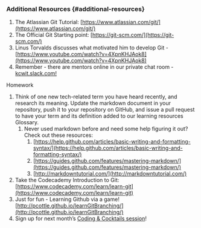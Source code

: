 ### Additional Resources {#additional-resources}

1.  The Atlassian Git Tutorial: [https://www.atlassian.com/git/](https://www.atlassian.com/git/)
2.  The Official Git Starting point: [https://git-scm.com/](https://git-scm.com/)
3.  Linus Torvalds discusses what motivated him to develop Git - [https://www.youtube.com/watch?v=4XpnKHJAok8](https://www.youtube.com/watch?v=4XpnKHJAok8)
4.  Remember - there are mentors online in our private chat room - [kcwit.slack.com!](http://kcwit.slack.com)

Homework

1.  Think of one new tech-related term you have heard recently, and research its meaning. Update the markdown document in your repository, push it to your repository on GitHub, and issue a pull request to have your term and its definition added to our learning resources Glossary.
    1.  Never used markdown before and need some help figuring it out? Check out these resources:
        1.  [https://help.github.com/articles/basic-writing-and-formatting-syntax/](https://help.github.com/articles/basic-writing-and-formatting-syntax/)
        2.  [https://guides.github.com/features/mastering-markdown/](https://guides.github.com/features/mastering-markdown/)
        3.  [http://markdowntutorial.com/](http://markdowntutorial.com/)
2.  Take the Codecademy Introduction to Git: [https://www.codecademy.com/learn/learn-git](https://www.codecademy.com/learn/learn-git)
3.  Just for fun - Learning Github via a game! [http://pcottle.github.io/learnGitBranching/](http://pcottle.github.io/learnGitBranching/)
4.  Sign up for next month’s [Coding &amp; Cocktails session](https://www.eventbrite.com/e/coding-cocktails-april-tickets-21508067208)!